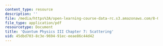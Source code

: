 ```yaml
---
content_type: resource
description: ''
file: /media/https%3A/open-learning-course-data-rc.s3.amazonaws.com/8-06-quantum-physics-iii-spring-2018/45dbd7038c3e969491eceeae86c44d42_MIT8_06S18ch7.pdf
file_type: application/pdf
resourcetype: Document
title: 'Quantum Physics III Chapter 7: Scattering'
uid: 45dbd703-8c3e-9694-91ec-eeae86c44d42
---
```

